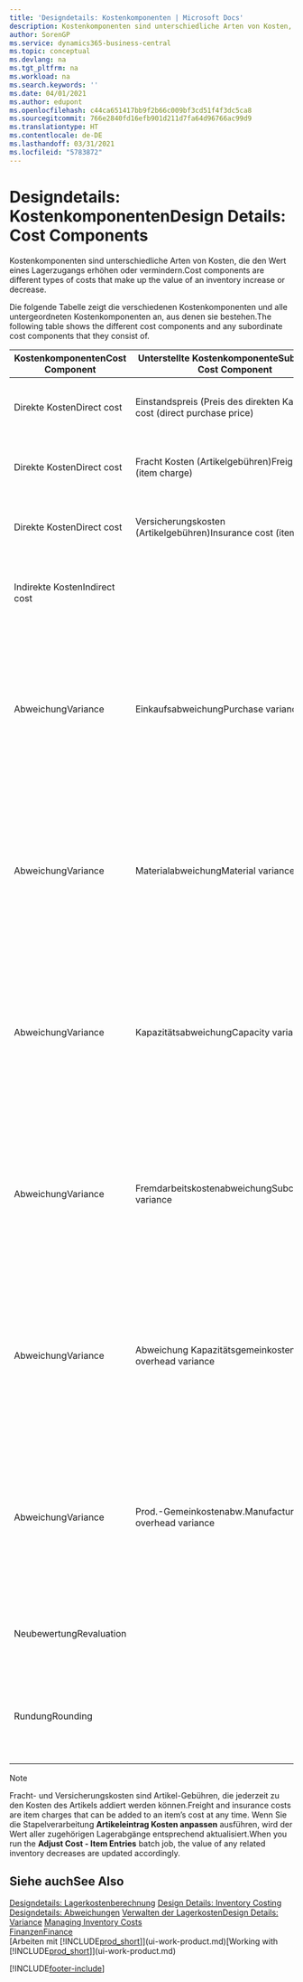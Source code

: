 ```yaml
---
title: 'Designdetails: Kostenkomponenten | Microsoft Docs'
description: Kostenkomponenten sind unterschiedliche Arten von Kosten, die den Wert eines Lagerzugangs erhöhen oder vermindern.
author: SorenGP
ms.service: dynamics365-business-central
ms.topic: conceptual
ms.devlang: na
ms.tgt_pltfrm: na
ms.workload: na
ms.search.keywords: ''
ms.date: 04/01/2021
ms.author: edupont
ms.openlocfilehash: c44ca651417bb9f2b66c009bf3cd51f4f3dc5ca8
ms.sourcegitcommit: 766e2840fd16efb901d211d7fa64d96766ac99d9
ms.translationtype: HT
ms.contentlocale: de-DE
ms.lasthandoff: 03/31/2021
ms.locfileid: "5783872"
---
```

# <a name="design-details-cost-components"></a><span data-ttu-id="4af6c-103">Designdetails: Kostenkomponenten</span><span class="sxs-lookup"><span data-stu-id="4af6c-103">Design Details: Cost Components</span></span>
<span data-ttu-id="4af6c-104">Kostenkomponenten sind unterschiedliche Arten von Kosten, die den Wert eines Lagerzugangs erhöhen oder vermindern.</span><span class="sxs-lookup"><span data-stu-id="4af6c-104">Cost components are different types of costs that make up the value of an inventory increase or decrease.</span></span>  

 <span data-ttu-id="4af6c-105">Die folgende Tabelle zeigt die verschiedenen Kostenkomponenten und alle untergeordneten Kostenkomponenten an, aus denen sie bestehen.</span><span class="sxs-lookup"><span data-stu-id="4af6c-105">The following table shows the different cost components and any subordinate cost components that they consist of.</span></span>  

|<span data-ttu-id="4af6c-106">Kostenkomponenten</span><span class="sxs-lookup"><span data-stu-id="4af6c-106">Cost Component</span></span>|<span data-ttu-id="4af6c-107">Unterstellte Kostenkomponente</span><span class="sxs-lookup"><span data-stu-id="4af6c-107">Subordinate Cost Component</span></span>|<span data-ttu-id="4af6c-108">Description</span><span class="sxs-lookup"><span data-stu-id="4af6c-108">Description</span></span>|  
|--------------------|--------------------------------|---------------------------------------|  
|<span data-ttu-id="4af6c-109">Direkte Kosten</span><span class="sxs-lookup"><span data-stu-id="4af6c-109">Direct cost</span></span>|<span data-ttu-id="4af6c-110">Einstandspreis (Preis des direkten Kaufs)</span><span class="sxs-lookup"><span data-stu-id="4af6c-110">Unit cost (direct purchase price)</span></span>|<span data-ttu-id="4af6c-111">Kosten, die direkt auf das Kostenobjekt zurückzuführen sind.</span><span class="sxs-lookup"><span data-stu-id="4af6c-111">Cost that can be traced to a cost object.</span></span>|  
|<span data-ttu-id="4af6c-112">Direkte Kosten</span><span class="sxs-lookup"><span data-stu-id="4af6c-112">Direct cost</span></span>|<span data-ttu-id="4af6c-113">Fracht Kosten (Artikelgebühren)</span><span class="sxs-lookup"><span data-stu-id="4af6c-113">Freight cost (item charge)</span></span>|<span data-ttu-id="4af6c-114">Kosten, die direkt auf das Kostenobjekt zurückzuführen sind.</span><span class="sxs-lookup"><span data-stu-id="4af6c-114">Cost that can be traced to a cost object.</span></span>|  
|<span data-ttu-id="4af6c-115">Direkte Kosten</span><span class="sxs-lookup"><span data-stu-id="4af6c-115">Direct cost</span></span>|<span data-ttu-id="4af6c-116">Versicherungskosten (Artikelgebühren)</span><span class="sxs-lookup"><span data-stu-id="4af6c-116">Insurance cost (item charge)</span></span>|<span data-ttu-id="4af6c-117">Kosten, die direkt auf das Kostenobjekt zurückzuführen sind.</span><span class="sxs-lookup"><span data-stu-id="4af6c-117">Cost that can be traced to a cost object.</span></span>|  
|<span data-ttu-id="4af6c-118">Indirekte Kosten</span><span class="sxs-lookup"><span data-stu-id="4af6c-118">Indirect cost</span></span>||<span data-ttu-id="4af6c-119">Kosten, die nicht auf ein Kostenobjekt zurückzuführen sind.</span><span class="sxs-lookup"><span data-stu-id="4af6c-119">Cost that cannot be traced to a cost object.</span></span>|  
|<span data-ttu-id="4af6c-120">Abweichung</span><span class="sxs-lookup"><span data-stu-id="4af6c-120">Variance</span></span>|<span data-ttu-id="4af6c-121">Einkaufsabweichung</span><span class="sxs-lookup"><span data-stu-id="4af6c-121">Purchase variance</span></span>|<span data-ttu-id="4af6c-122">Der Unterschied zwischen tatsächlichen Kosten und dem Einstandspreis (fest), der nur für Artikel mit der Lagerabgangsmethode **Standard** gebucht wird.</span><span class="sxs-lookup"><span data-stu-id="4af6c-122">The difference between actual and standard costs, which is only posted for items using the **Standard** costing method.</span></span>|  
|<span data-ttu-id="4af6c-123">Abweichung</span><span class="sxs-lookup"><span data-stu-id="4af6c-123">Variance</span></span>|<span data-ttu-id="4af6c-124">Materialabweichung</span><span class="sxs-lookup"><span data-stu-id="4af6c-124">Material variance</span></span>|<span data-ttu-id="4af6c-125">Der Unterschied zwischen tatsächlichen Kosten und dem Einstandspreis (fest), der nur für Artikel mit der Lagerabgangsmethode **Standard** gebucht wird.</span><span class="sxs-lookup"><span data-stu-id="4af6c-125">The difference between actual and standard costs, which is only posted for items using the **Standard** costing method.</span></span>|  
|<span data-ttu-id="4af6c-126">Abweichung</span><span class="sxs-lookup"><span data-stu-id="4af6c-126">Variance</span></span>|<span data-ttu-id="4af6c-127">Kapazitätsabweichung</span><span class="sxs-lookup"><span data-stu-id="4af6c-127">Capacity variance</span></span>|<span data-ttu-id="4af6c-128">Der Unterschied zwischen tatsächlichen Kosten und dem Einstandspreis (fest), der nur für Artikel mit der Lagerabgangsmethode **Standard** gebucht wird.</span><span class="sxs-lookup"><span data-stu-id="4af6c-128">The difference between actual and standard costs, which is only posted for items using the **Standard** costing method.</span></span>|  
|<span data-ttu-id="4af6c-129">Abweichung</span><span class="sxs-lookup"><span data-stu-id="4af6c-129">Variance</span></span>|<span data-ttu-id="4af6c-130">Fremdarbeitskostenabweichung</span><span class="sxs-lookup"><span data-stu-id="4af6c-130">Subcontracted variance</span></span>|<span data-ttu-id="4af6c-131">Der Unterschied zwischen tatsächlichen Kosten und dem Einstandspreis (fest), der nur für Artikel mit der Lagerabgangsmethode **Standard** gebucht wird.</span><span class="sxs-lookup"><span data-stu-id="4af6c-131">The difference between actual and standard costs, which is only posted for items using the **Standard** costing method.</span></span>|  
|<span data-ttu-id="4af6c-132">Abweichung</span><span class="sxs-lookup"><span data-stu-id="4af6c-132">Variance</span></span>|<span data-ttu-id="4af6c-133">Abweichung Kapazitätsgemeinkosten</span><span class="sxs-lookup"><span data-stu-id="4af6c-133">Capacity overhead variance</span></span>|<span data-ttu-id="4af6c-134">Der Unterschied zwischen tatsächlichen Kosten und dem Einstandspreis (fest), der nur für Artikel mit der Lagerabgangsmethode **Standard** gebucht wird.</span><span class="sxs-lookup"><span data-stu-id="4af6c-134">The difference between actual and standard costs, which is only posted for items using the **Standard** costing method.</span></span>|  
|<span data-ttu-id="4af6c-135">Abweichung</span><span class="sxs-lookup"><span data-stu-id="4af6c-135">Variance</span></span>|<span data-ttu-id="4af6c-136">Prod.-Gemeinkostenabw.</span><span class="sxs-lookup"><span data-stu-id="4af6c-136">Manufacturing overhead variance</span></span>|<span data-ttu-id="4af6c-137">Der Unterschied zwischen tatsächlichen Kosten und dem Einstandspreis (fest), der nur für Artikel mit der Lagerabgangsmethode **Standard** gebucht wird.</span><span class="sxs-lookup"><span data-stu-id="4af6c-137">The difference between actual and standard costs, which is only posted for items using the **Standard** costing method.</span></span>|  
|<span data-ttu-id="4af6c-138">Neubewertung</span><span class="sxs-lookup"><span data-stu-id="4af6c-138">Revaluation</span></span>||<span data-ttu-id="4af6c-139">Eine Auf- oder Abwertung des aktuellen Lagerwerts.</span><span class="sxs-lookup"><span data-stu-id="4af6c-139">A depreciation or appreciation of the current inventory value.</span></span>|  
|<span data-ttu-id="4af6c-140">Rundung</span><span class="sxs-lookup"><span data-stu-id="4af6c-140">Rounding</span></span>||<span data-ttu-id="4af6c-141">Restbeträge, die durch die Berechnung von Bestandsminderungen entstehen.</span><span class="sxs-lookup"><span data-stu-id="4af6c-141">Residuals caused by the way in which valuation of inventory decreases are calculated.</span></span>|  

> [!NOTE]  
>  <span data-ttu-id="4af6c-142">Fracht- und Versicherungskosten sind Artikel-Gebühren, die jederzeit zu den Kosten des Artikels addiert werden können.</span><span class="sxs-lookup"><span data-stu-id="4af6c-142">Freight and insurance costs are item charges that can be added to an item’s cost at any time.</span></span> <span data-ttu-id="4af6c-143">Wenn Sie die Stapelverarbeitung **Artikeleintrag Kosten anpassen** ausführen, wird der Wert aller zugehörigen Lagerabgänge entsprechend aktualisiert.</span><span class="sxs-lookup"><span data-stu-id="4af6c-143">When you run the **Adjust Cost - Item Entries** batch job, the value of any related inventory decreases are updated accordingly.</span></span>  

## <a name="see-also"></a><span data-ttu-id="4af6c-144">Siehe auch</span><span class="sxs-lookup"><span data-stu-id="4af6c-144">See Also</span></span>  
 <span data-ttu-id="4af6c-145">[Designdetails: Lagerkostenberechnung](design-details-inventory-costing.md) </span><span class="sxs-lookup"><span data-stu-id="4af6c-145">[Design Details: Inventory Costing](design-details-inventory-costing.md) </span></span>  
 <span data-ttu-id="4af6c-146">[Designdetails: Abweichungen](design-details-variance.md) [Verwalten der Lagerkosten](finance-manage-inventory-costs.md)</span><span class="sxs-lookup"><span data-stu-id="4af6c-146">[Design Details: Variance](design-details-variance.md) [Managing Inventory Costs](finance-manage-inventory-costs.md)</span></span>  
 [<span data-ttu-id="4af6c-147">Finanzen</span><span class="sxs-lookup"><span data-stu-id="4af6c-147">Finance</span></span>](finance.md)  
 <span data-ttu-id="4af6c-148">[Arbeiten mit [!INCLUDE[prod_short](includes/prod_short.md)]](ui-work-product.md)</span><span class="sxs-lookup"><span data-stu-id="4af6c-148">[Working with [!INCLUDE[prod_short](includes/prod_short.md)]](ui-work-product.md)</span></span>  


[!INCLUDE[footer-include](includes/footer-banner.md)]